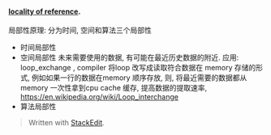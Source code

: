 #### [locality of reference](https://en.wikipedia.org/wiki/Locality_of_reference "Locality of reference").
局部性原理: 
分为时间, 空间和算法三个局部性
* 时间局部性
* 空间局部性
未来需要使用的数据, 有可能在最近历史数据的附近. 
应用: loop_exchange , compiler 将loop 改写成读取符合数据在 memory 存储的形式, 例如如果一行的数据在memory 顺序存放, 则, 将最近需要的数据都从memory  一次性拿到cpu cache 缓存, 提高数据的提取速率, 
https://en.wikipedia.org/wiki/Loop_interchange 
* 算法局部性



> Written with [StackEdit](https://stackedit.io/).
<!--stackedit_data:
eyJoaXN0b3J5IjpbMjk3MTQ0NTQ0XX0=
-->